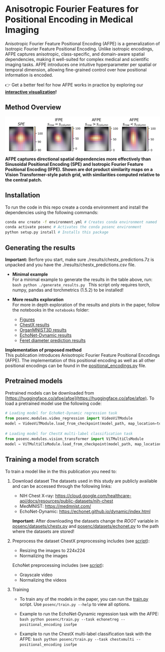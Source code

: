 # Anisotropic Fourier Features for Positional Encoding in Medical Imaging

Anisotropic Fourier Feature Positional Encoding (AFPE) is a generalization of Isotropic Fourier Feature Positional Encoding. Unlike isotropic encodings, AFPE captures anisotropic, class-specific, and domain-aware spatial dependencies, making it well-suited for complex medical and scientific imaging tasks.
AFPE introduces one intuitive hyperparameter per spatial or temporal dimension, allowing fine-grained control over how positional information is encoded.

👉 Get a better feel for how AFPE works in practice by exploring our **[interactive visualization](https://nabja.github.io/afpe/)!**

## Method Overview
![figure](./results/iso_pe_comparison_2d_chestx.png)
**AFPE captures directional spatial dependencies more effectively than Sinusoidal Positional Encoding (SPE) and Isotropic Fourier Feature Positional Encoding (IFPE). Shown are dot product similarity maps on a Vision Transformer-style patch grid, with similarities computed relative to the central patch.**

## Installation
To run the code in this repo create a conda environment and install the dependencies using the following commands:
```bash
conda env create -f environment.yml # Creates conda environment named 'posenc'
conda activate posenc # Activates the conda posenc environment
python setup.py install # Installs this package
```

## Generating the results
**Important:** Berfore you start, make sure ./results/chestx_predictions.7z is unpacked and you have the ./results/chestx_predictions.csv file.  

- **Minimal example**  
For a minimal example to generate the results in the table above, run: ```bash python ./generate_results.py ```
This script only requires torch, numpy, pandas and torchmetrics (1.5.2) to be installed!

- **More results exploration**  
For more in depth exploration of the results and plots in the paper, follow the notebooks in the `notebooks` folder:
    - [Figures](notebooks/figures.ipynb)
    - [ChestX results](notebooks/ChestX.ipynb)
    - [OrganMNIST3D results](notebooks/OrganMNIST3D.ipynb)
    - [EchoNet-Dynamic results](notebooks/echonet.ipynb)
    - [Feret diameter prediction results](notebooks/feret_prediction.ipynb)

**Implementation of proposed method**  
This publication introduces Anisotropic Fourier Feature Positional Encodings (AFPE). The implementation of this positional encoding as well as all other positional encodings can be found in the [positional_encodings.py](posenc/nets/positional_encodings.py) file.

## Pretrained models
Pretrained models can be downloaded from [https://huggingface.co/afpe/afpe](https://huggingface.co/afpe/afpe).
To load a pretrained model use the following code:
```python
# Loading model for EchoNet-Dynamic regression task
from posenc.modules.video_regression import VideoViTModule
model = VideoViTModule.load_from_checkpoint(model_path, map_location=torch.device(DEVICE))

# Loading model for ChestX multi-label classification task
from posenc.modules.vision_transformer import ViTMultiClsModule
model = ViTMultiClsModule.load_from_checkpoint(model_path, map_location=torch.device(DEVICE))
```

## Training a model from scratch
To train a model like in the this publication you need to:
1. Download dataset
    The datasets used in this study are publicly available and can be accessed through the following links: 
    - NIH Chest X-ray:  https://cloud.google.com/healthcare-api/docs/resources/public-datasets/nih-chest
    - MedMNIST:  https://medmnist.com/
    - EchoNet-Dynamic:  https://echonet.github.io/dynamic/index.html

    **Important:** After downloading the datasets change the *ROOT* variable in [posenc/datasets/chestx.py](posenc/datasets/chestx.py) and [posenc/datasets/echonet.py](posenc/datasets/echonet.py) to the path where the datasets are stored!

2. Preprocess the dataset
    ChestX preprocessing includes (see [script](posenc/datasets/chestx.py)):
    - Resizing the images to 224x224
    - Normalizing the images

    EchoNet preprocessing includes (see [script](posenc/datasets/echonet.py)):
    - Grayscale video
    - Normalizing the videos

3. Training
    - To train any of the models in the paper, you can run the [train.py](posenc/train.py) script.
    Use ```posenc/train.py --help``` to view all options.

    - Example to run the EchoNet-Dynamic regression task with the AFPE: ```bash python posenc/train.py --task echonetreg --positional_encoding isofpe ```

    - Example to run the ChestX multi-label classification task with the AFPE: ```bash python posenc/train.py --task chestxmulti --positional_encoding isofpe```
